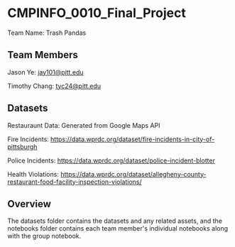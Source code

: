 # CMPINFO_0010_Final_Project
Team Name: Trash Pandas

## Team Members
Jason Ye: jay101@pitt.edu

Timothy Chang: tyc24@pitt.edu

## Datasets
Restauraunt Data: Generated from Google Maps API

Fire Incidents: https://data.wprdc.org/dataset/fire-incidents-in-city-of-pittsburgh

Police Incidents: https://data.wprdc.org/dataset/police-incident-blotter

Health Violations: https://data.wprdc.org/dataset/allegheny-county-restaurant-food-facility-inspection-violations/

## Overview
The datasets folder contains the datasets and any related assets, and the notebooks folder contains each team member's individual notebooks along with the group notebook.
